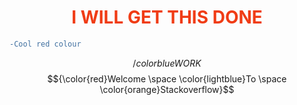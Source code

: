 <h1 style="color:#f03c15;" align=center>I WILL GET THIS DONE</h1>

```diff
-Cool red colour
```


$${/color{blue}WORK}$$
$${\color{red}Welcome \space \color{lightblue}To \space \color{orange}Stackoverflow}$$
